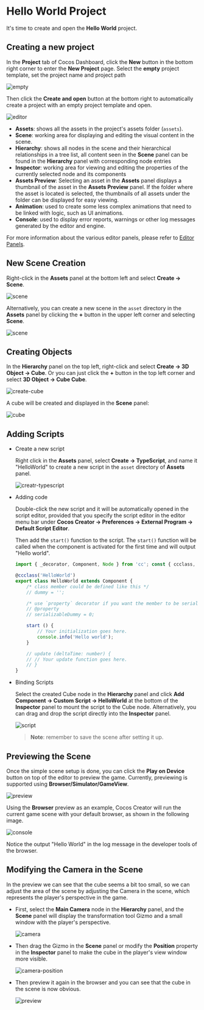 # Hello World Project

It's time to create and open the **Hello World** project.

## Creating a new project

In the **Project** tab of Cocos Dashboard, click the **New** button in the bottom right corner to enter the **New Project** page. Select the **empty** project template, set the project name and project path

![empty](index/new-empty.png)

Then click the **Create and open** button at the bottom right to automatically create a project with an empty project template and open.

![editor](index/editor-panel.png)

- **Assets**: shows all the assets in the project's assets folder (`assets`).
- **Scene**: working area for displaying and editing the visual content in the scene.
- **Hierarchy**: shows all nodes in the scene and their hierarchical relationships in a tree list, all content seen in the **Scene** panel can be found in the **Hierarchy** panel with corresponding node entries
- **Inspector**: working area for viewing and editing the properties of the currently selected node and its components
- **Assets Preview**: Selecting an asset in the **Assets** panel displays a thumbnail of the asset in the **Assets Preview** panel. If the folder where the asset is located is selected, the thumbnails of all assets under the folder can be displayed for easy viewing.
- **Animation**: used to create some less complex animations that need to be linked with logic, such as UI animations.
- **Console**: used to display error reports, warnings or other log messages generated by the editor and engine.

For more information about the various editor panels, please refer to [Editor Panels](../../editor/index.md).

## New Scene Creation

Right-click in the **Assets** panel at the bottom left and select **Create -> Scene**.

![scene](index/create-scene.png)

Alternatively, you can create a new scene in the `asset` directory in the **Assets** panel by clicking the **+** button in the upper left corner and selecting **Scene**.

![scene](index/scene.png)

## Creating Objects

In the **Hierarchy** panel on the top left, right-click and select **Create -> 3D Object -> Cube**. Or you can just click the **+** button in the top left corner and select **3D Object -> Cube Cube**.

![create-cube](index/create-cube.png)

A cube will be created and displayed in the **Scene** panel:

![cube](index/cube.png)

## Adding Scripts

- Create a new script

  Right click in the **Assets** panel, select **Create -> TypeScript**, and name it "HelloWorld" to create a new script in the `asset` directory of **Assets** panel.

  ![creatr-typescript](index/create-typescript.png)

- Adding code

  Double-click the new script and it will be automatically opened in the script editor, provided that you specify the script editor in the editor menu bar under **Cocos Creator -> Preferences -> External Program -> Default Script Editor**.

  Then add the `start()` function to the script. The `start()` function will be called when the component is activated for the first time and will output "Hello world".

  ```ts
  import { _decorator, Component, Node } from 'cc'; const { ccclass, property } = _decorator;

  @ccclass('HelloWorld')
  export class HelloWorld extends Component {
      /* class member could be defined like this */
      // dummy = '';

      /* use `property` decorator if you want the member to be serializable */
      // @property
      // serializableDummy = 0;

      start () {
          // Your initialization goes here.
          console.info('Hello world');
      }

      // update (deltaTime: number) {
      // // Your update function goes here.
      // }
  }
  ```

- Binding Scripts

  Select the created Cube node in the **Hierarchy** panel and click **Add Component -> Custom Script -> HelloWorld** at the bottom of the **Inspector** panel to mount the script to the Cube node. Alternatively, you can drag and drop the script directly into the **Inspector** panel.

  ![script](index/script.png)

  > **Note**: remember to save the scene after setting it up.

## Previewing the Scene

Once the simple scene setup is done, you can click the **Play on Device** button on top of the editor to preview the game. Currently, previewing is supported using **Browser/Simulator/GameView**.

![preview](index/preview.png)

Using the **Browser** preview as an example, Cocos Creator will run the current game scene with your default browser, as shown in the following image.

![console](index/console.png)

Notice the output "Hello World" in the log message in the developer tools of the browser.

## Modifying the Camera in the Scene

In the preview we can see that the cube seems a bit too small, so we can adjust the area of the scene by adjusting the Camera in the scene, which represents the player's perspective in the game.

- First, select the **Main Camera** node in the **Hierarchy** panel, and the **Scene** panel will display the transformation tool Gizmo and a small window with the player's perspective.

  ![camera](index/camera.png)

- Then drag the Gizmo in the **Scene** panel or modify the **Position** property in the **Inspector** panel to make the cube in the player's view window more visible.

  ![camera-position](index/camera-position.png)

- Then preview it again in the browser and you can see that the cube in the scene is now obvious.

  ![preview](index/preview1.png)
